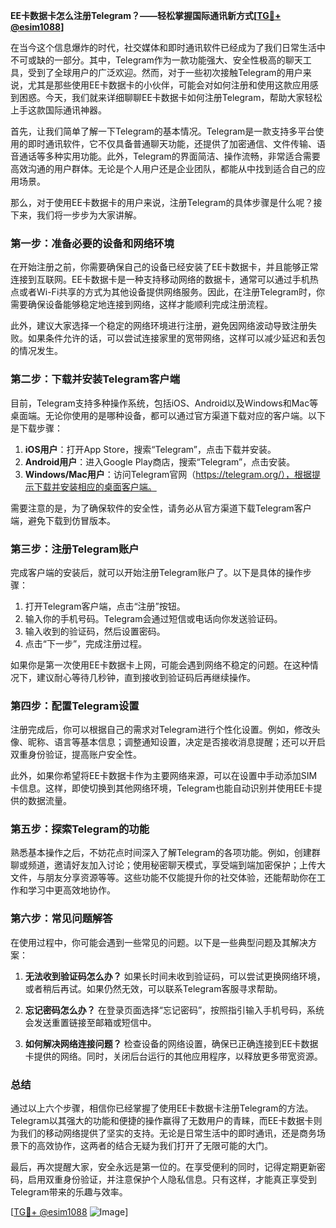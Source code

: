 **EE卡数据卡怎么注册Telegram？——轻松掌握国际通讯新方式[[TG💪+ @esim1088](https://t.me/s/esim1088)]**

在当今这个信息爆炸的时代，社交媒体和即时通讯软件已经成为了我们日常生活中不可或缺的一部分。其中，Telegram作为一款功能强大、安全性极高的聊天工具，受到了全球用户的广泛欢迎。然而，对于一些初次接触Telegram的用户来说，尤其是那些使用EE卡数据卡的小伙伴，可能会对如何注册和使用这款应用感到困惑。今天，我们就来详细聊聊EE卡数据卡如何注册Telegram，帮助大家轻松上手这款国际通讯神器。

首先，让我们简单了解一下Telegram的基本情况。Telegram是一款支持多平台使用的即时通讯软件，它不仅具备普通聊天功能，还提供了加密通信、文件传输、语音通话等多种实用功能。此外，Telegram的界面简洁、操作流畅，非常适合需要高效沟通的用户群体。无论是个人用户还是企业团队，都能从中找到适合自己的应用场景。

那么，对于使用EE卡数据卡的用户来说，注册Telegram的具体步骤是什么呢？接下来，我们将一步步为大家讲解。

### **第一步：准备必要的设备和网络环境**
在开始注册之前，你需要确保自己的设备已经安装了EE卡数据卡，并且能够正常连接到互联网。EE卡数据卡是一种支持移动网络的数据卡，通常可以通过手机热点或者Wi-Fi共享的方式为其他设备提供网络服务。因此，在注册Telegram时，你需要确保设备能够稳定地连接到网络，这样才能顺利完成注册流程。

此外，建议大家选择一个稳定的网络环境进行注册，避免因网络波动导致注册失败。如果条件允许的话，可以尝试连接家里的宽带网络，这样可以减少延迟和丢包的情况发生。

### **第二步：下载并安装Telegram客户端**
目前，Telegram支持多种操作系统，包括iOS、Android以及Windows和Mac等桌面端。无论你使用的是哪种设备，都可以通过官方渠道下载对应的客户端。以下是下载步骤：

1. **iOS用户**：打开App Store，搜索“Telegram”，点击下载并安装。
2. **Android用户**：进入Google Play商店，搜索“Telegram”，点击安装。
3. **Windows/Mac用户**：访问Telegram官网（https://telegram.org/），根据提示下载并安装相应的桌面客户端。

需要注意的是，为了确保软件的安全性，请务必从官方渠道下载Telegram客户端，避免下载到仿冒版本。

### **第三步：注册Telegram账户**
完成客户端的安装后，就可以开始注册Telegram账户了。以下是具体的操作步骤：

1. 打开Telegram客户端，点击“注册”按钮。
2. 输入你的手机号码。Telegram会通过短信或电话向你发送验证码。
3. 输入收到的验证码，然后设置密码。
4. 点击“下一步”，完成注册过程。

如果你是第一次使用EE卡数据卡上网，可能会遇到网络不稳定的问题。在这种情况下，建议耐心等待几秒钟，直到接收到验证码后再继续操作。

### **第四步：配置Telegram设置**
注册完成后，你可以根据自己的需求对Telegram进行个性化设置。例如，修改头像、昵称、语言等基本信息；调整通知设置，决定是否接收消息提醒；还可以开启双重身份验证，提高账户安全性。

此外，如果你希望将EE卡数据卡作为主要网络来源，可以在设置中手动添加SIM卡信息。这样，即使切换到其他网络环境，Telegram也能自动识别并使用EE卡提供的数据流量。

### **第五步：探索Telegram的功能**
熟悉基本操作之后，不妨花点时间深入了解Telegram的各项功能。例如，创建群聊或频道，邀请好友加入讨论；使用秘密聊天模式，享受端到端加密保护；上传大文件，与朋友分享资源等等。这些功能不仅能提升你的社交体验，还能帮助你在工作和学习中更高效地协作。

### **第六步：常见问题解答**
在使用过程中，你可能会遇到一些常见的问题。以下是一些典型问题及其解决方案：

1. **无法收到验证码怎么办？**
   如果长时间未收到验证码，可以尝试更换网络环境，或者稍后再试。如果仍然无效，可以联系Telegram客服寻求帮助。

2. **忘记密码怎么办？**
   在登录页面选择“忘记密码”，按照指引输入手机号码，系统会发送重置链接至邮箱或短信中。

3. **如何解决网络连接问题？**
   检查设备的网络设置，确保已正确连接到EE卡数据卡提供的网络。同时，关闭后台运行的其他应用程序，以释放更多带宽资源。

### **总结**
通过以上六个步骤，相信你已经掌握了使用EE卡数据卡注册Telegram的方法。Telegram以其强大的功能和便捷的操作赢得了无数用户的青睐，而EE卡数据卡则为我们的移动网络提供了坚实的支持。无论是日常生活中的即时通讯，还是商务场景下的高效协作，这两者的结合无疑为我们打开了无限可能的大门。

最后，再次提醒大家，安全永远是第一位的。在享受便利的同时，记得定期更新密码，启用双重身份验证，并注意保护个人隐私信息。只有这样，才能真正享受到Telegram带来的乐趣与效率。

[[TG💪+ @esim1088](https://t.me/s/esim1088) ![Image](https://i.postimg.cc/4NQfJmqS/Snipaste-2025-05-13-00-14-12.png)]